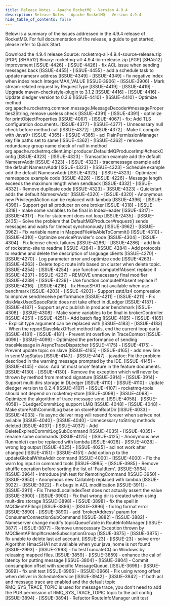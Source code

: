 ```yaml
---
title: Release Notes - Apache RocketMQ - Version 4.9.4
description: Release Notes - Apache RocketMQ - Version 4.9.4
hide_table_of_contents: false
---
```

<!--truncate-->
Below is a summary of the issues addressed in the 4.9.4 release of RocketMQ. For full documentation of the release, a guide to get started, please refer to Quick Start.

Download the 4.9.4 release
Source: rocketmq-all-4.9.4-source-release.zip [PGP] [SHA512]
Binary: rocketmq-all-4.9.4-bin-release.zip [PGP] [SHA512]
Improvement
[ISSUE-4426] - [ISSUE-4426] - fix ACL issue when sending messages back
[ISSUE-4455] - [ISSUE-4455] - add a schedule task to update namesrv address
[ISSUE-4349] - [ISSUE-4349] - fix negative index when index reach Integer.MAX_VALUE
[ISSUE-3906] - [ISSUE-3906] - Mark stream-related request by RequestType
[ISSUE-4419] - [ISSUE-4419] - Upgrade maven-checkstyle-plugin to 3.1.2
[ISSUE-4416] - [ISSUE-4416] - Update dledger version to 0.2.6
[ISSUE-4410] - [ISSUE-4410] - Optimize method org.apache.rocketmq.common.message.MessageDecoder#messageProperties2String, remove useless check
[ISSUE-4391] - [ISSUE-4391] - optimize for printObjectProperties
[ISSUE-4067] - [ISSUE-4067] - fix: Add TLS configuration documents.
[ISSUE-4377] - [ISSUE-4377] - Unnecessary null check before method call
[ISSUE-4372] - [ISSUE-4372] - Make it compile with Java9+
[ISSUE-4365] - [ISSUE-4365] - acl PlainPermissionManager key file paths set to same
[ISSUE-4362] - [ISSUE-4362] - remove redundancy group name check of null in method org.apache.rocketmq.client.impl.producer.DefaultMQProducerImpl#checkConfig
[ISSUE-4323] - [ISSUE-4323] - Transaction example add the default NamesrvAddr
[ISSUE-4323] - [ISSUE-4323] - tracemessage example add the default NamesrvAddr
[ISSUE-4323] - [ISSUE-4323] - Schedule example add the default NamesrvAddr
[ISSUE-4323] - [ISSUE-4323] - Optimized namespace example code
[ISSUE-4226] - [ISSUE-4226] - Message length exceeds the maximum length when sendback
[ISSUE-4332] - [ISSUE-4332] - Remove duplicate code
[ISSUE-4323] - [ISSUE-4323] - Quickstart adds the default NamesrvAddr
[ISSUE-4320] - [ISSUE-4320] - Anonymous new PrivilegedAction can be replaced with lambda
[ISSUE-4396] - [ISSUE-4396] - Support get all producer on one broker
[ISSUE-4318] - [ISSUE-4318] - make some variables to be final in IndexHeader
[ISSUE-4317] - [ISSUE-4317] - Fix for statement does not loop
[ISSUE-2435] - [ISSUE-2435] - Solve the problem that DefaultMQProducer#request() sends messages and waits for timeout synchronously
[ISSUE-3962] - [ISSUE-3962] - Fix variable name in MappedFile#isAbleToCommit()
[ISSUE-4310] - [ISSUE-4310] - Optimize serviceProvider's code
[ISSUE-4304] - [ISSUE-4304] - Fix license check failures
[ISSUE-4286] - [ISSUE-4286] - add link of rocketmq-site to readme
[ISSUE-4284] - [ISSUE-4284] - Add protocols to readme and delete the description of language clients
[ISSUE-4270] - [ISSUE-4270] - Log parameter error and optimize code
[ISSUE-4263] - [ISSUE-4263] - Delete topic route info based on cluster when delete topic.
[ISSUE-4254] - [ISSUE-4254] - use function computeIfAbsent replace if
[ISSUE-4237] - [ISSUE-4237] - REMOVE unnecessary final modifier
[ISSUE-4239] - [ISSUE-4239] - Use function computeIfAbsent replace if
[ISSUE-4216] - [ISSUE-4216] - fix HmacSHA1 not available when use benchmark
[ISSUE-4203] - [ISSUE-4203] - Support zstd/lz4 compression to improve send/receive performance
[ISSUE-4211] - [ISSUE-4211] - Fix diskMaxUsedSpaceRatio does not take effect in dLedger
[ISSUE-4187] - [ISSUE-4187] - Support async publish in producer benchmark
[ISSUE-4308] - [ISSUE-4308] - Make some variables to be final in brokerController
[ISSUE-4251] - [ISSUE-4251] - Add batch flag
[ISSUE-4185] - [ISSUE-4185] - Explicit type argument can be replaced with 
[ISSUE-4183] - [ISSUE-4183] - When the reportSlaveMaxOffset method fails, end the current loop early
[ISSUE-4181] - [ISSUE-4181] - Prevent int overflow in TraceContext
[ISSUE-4099] - [ISSUE-4099] - Optimized the performance of sending traceMessage in AsyncTraceDispatcher
[ISSUE-4175] - [ISSUE-4175] - Prevent update topic on slave
[ISSUE-4165] - [ISSUE-4165] - add new line in sendMsgStatus
[ISSUE-4147] - [ISSUE-4147] - javadoc: Fix the problem described in the warning message prompted by the IDE.
[ISSUE-4145] - [ISSUE-4145] - docs: Add 'at most once' feature in the feature documents.
[ISSUE-4130] - [ISSUE-4130] - Remove the exception which will never be thrown by method from method signature
[ISSUE-3914] - [ISSUE-3914] - Support multi dirs storage in DLedger
[ISSUE-4110] - [ISSUE-4110] - Update dledger version to 0.2.4
[ISSUE-4107] - [ISSUE-4107] - rocketmq-tools should not depend on rocketmq-store
[ISSUE-4098] - [ISSUE-4098] - Optimized the algorithm of trace message send.
[ISSUE-4058] - [ISSUE-4058] - DLedgerCommitLog support LMQ
[ISSUE-4048] - [ISSUE-4048] - Make storePathCommitLog base on storePathRootDir
[ISSUE-4033] - [ISSUE-4033] - fix async deliver msg will resend forever when serivce not avliable
[ISSUE-4040] - [ISSUE-4040] - Unnecessary toString methods deleted
[ISSUE-4037] - [ISSUE-4037] - Add DeleteExpiredCommitLogSubCommand
[ISSUE-4035] - [ISSUE-4035] - rename some commands
[ISSUE-4125] - [ISSUE-4125] - Anonymous new Runnable() can be replaced with lambda
[ISSUE-4028] - [ISSUE-4028] - wrong log output
[ISSUE-4025] - [ISSUE-4025] - acl not work after changed
[ISSUE-4151] - [ISSUE-4151] - Add option p to the updateGlobalWhiteAddr command
[ISSUE-4000] - [ISSUE-4000] - Fix the warn log input in command tools
[ISSUE-3985] - [ISSUE-3985] - Remove shuffle operation before sorting the list of 'FaultItem'.
[ISSUE-3964] - [ISSUE-3964] - Introduce jmh test for RemotingCommand
[ISSUE-3950] - [ISSUE-3950] - Anonymous new Callable() replaced with lambda
[ISSUE-3922] - [ISSUE-3922] - Fix bugs in ACL modification
[ISSUE-3911] - [ISSUE-3911] - Fix ThreadLocalIndexTest does not actually assert the value
[ISSUE-3900] - [ISSUE-3900] - Fix that wrong dir is created when using mult-dirs storage
[ISSUE-3898] - [ISSUE-3898] - fix the spell in MQClientAPIImpl
[ISSUE-3896] - [ISSUE-3896] - fix log format error
[ISSUE-3890] - [ISSUE-3890] - add 'brokerAddress' param for ConsumerConnectionSubCommand
[ISSUE-3882] - [ISSUE-3882] - Nameserver change modify topicQueueTable in RouteInfoManager
[ISSUE-3877] - [ISSUE-3877] - Remove unnecessary Exception thrown by MQClientAPIImpl#createSubscriptionGroup
[ISSUE-3875] - [ISSUE-3875] - fix unable to delete last acl account.
[ISSUE-23] - [ISSUE-23] - solve error Algorithm HmacSHA1 not available when your java_home is not found
[ISSUE-2993] - [ISSUE-2993] - fix testTruncateCQ on Windows by releasing mapped files.
[ISSUE-3859] - [ISSUE-3859] - enhance the cal of latency for putting message
[ISSUE-3804] - [ISSUE-3804] - Commit consumption offset with specific MessageQueue.
[ISSUE-3699] - [ISSUE-3699] - fix unit test
[ISSUE-3966] - [ISSUE-3966] - Fix using wrong offset when deliver in ScheduleService
[ISSUE-3942] - [ISSUE-3942] - If both acl and message trace are enabled and the default topic RMQ_SYS_TRACE_TOPIC is used for message trace, you don't need to add the PUB permission of RMQ_SYS_TRACE_TOPIC topic to the acl config
[ISSUE-3894] - [ISSUE-3894] - Refactor RouteInfoManager unit test